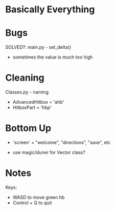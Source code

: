 # Basically Everything

# Bugs
SOLVED?: main.py - set_delta()
- sometimes the value is much too high

# Cleaning
Classes.py - naming
- AdvancedHitbox = 'ahb'
- HitboxPart = 'hbp'

# Bottom Up

- 'screen' = "welcome", "directions", "save", etc

- use magic/duner for Vector class?

# Notes
Keys:
- WASD to move green hb
- Control + Q to quit
